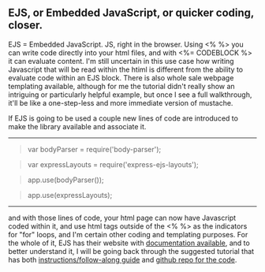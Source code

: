 ## EJS, or Embedded JavaScript, or quicker coding, closer.

EJS = Embedded JavaScript. JS, right in the browser. Using <% %> you can write code directly into your html files, and with <%= CODEBLOCK %> it can evaluate content. I'm still uncertain in this use case how writing Javascript that will be read within the htiml is different from the ability to evaluate code within an EJS block. There is also whole sale webpage templating available, although for me the tutorial didn't really show an intriguing or particularly helpful example, but once I see a full walkthrough, it'll be like a one-step-less and more immediate version of mustache. 

If EJS is going to be used a couple new lines of code are introduced to make the library available and associate it. 

---- 

> var bodyParser = require('body-parser'); 

> var expressLayouts = require('express-ejs-layouts'); 

> app.use(bodyParser()); 

> app.use(expressLayouts); 

---- 

and with those lines of code, your html page can now have Javascript coded within it, and use html tags outside of the <% %> as the indicators for "for" loops, and I'm certain other coding and templating purposes. For the whole of it, EJS has their website with [documentation available](https://ejs.co/), and to better understand it, I will be going back through the suggested tutorial that has both [instructions/follow-along guide](https://scotch.io/tutorials/use-ejs-to-template-your-node-application) and [github repo for the code](https://github.com/scotch-io/node-ejs).

